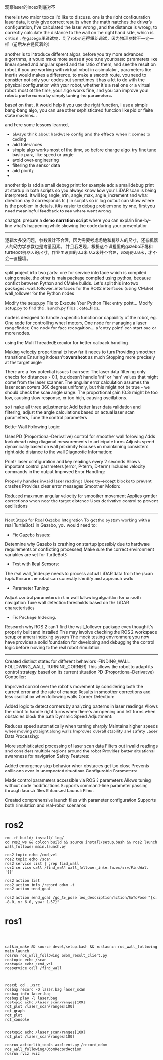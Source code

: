 观察laser的index到底对不



there is two major topics i'd like to discuss, one is the right configuration laser data, it only give correct results when the math matches the driver’s configuration, I've calculated the laser wrong , and the distance is wrong,
 to correctly calculate the distance to the wall on the right hand side, which is critical .
在gazego里调试完，到了robot还得重新调试，因为物理参数不一定一样（前后左右是反着的）

another is to introduce different algos, before you try more advanced algorithms, it would make more sense if you tune your basic parameters like linear speed and angular speed and the ratio of them, and see the result on robot, if you are working with virtual robot in a simulator , parameters like inertia would makes a difference.  to make a smooth route, you need to consider not only your codes but sometimes it has a lot to do with the physical configuration with your robot, whether it's a real one or a virtual robot. most of the time, your algo works fine, and you can improve your robots performance by simply tuning the parameters.


based on that , it would help if you use the right function, I use a simple bang-bang algo, you can use other sephisticated function like pid or finite state machine...  



and here some lessons learned, 
+ always think about hardware config and the effects when it comes to coding
+ add tolerances
+ simple algo works most of the time, so before change algo, try fine tune basic para, like speed or angle
+ avoid over-engineering
+ filtering the sensor data
+ add piority
+ 


another tip is add a small debug print: for example add a small debug print at startup in both scripts so you always know how your LiDAR scan is being interpreted. It will log angle_min, angle_max, angle_increment and what direction ray 0 corresponds to.) in scripts so in log output can show where is the problem in details, it#s easier to debug problem one by one, first you need meaningful feedback to see where went wrong




chatgpt: prepare a **demo narration script** where you can explain line-by-line what’s happening while showing the code during your presentation. 








---

逻辑大多没问题，参数设计不合理，因为需要考虑场地和机器人的尺寸，还有机器人的动力学参数也是考量因素。
并且我发现，根据这个课程里的gazebo环境和turtlebot机器人的尺寸，作业里设置的0.3米 0.2米并不合理，起码要0.8米，才不会一直撞墙。

 








---

split project into two parts: one for service interface which is compiled using cmake, the other is main package compiled using python, because conflict between Python and CMake builds. Let's split this into two packages:
wall_follower_interfaces for the ROS2 interfaces (using CMake)
wall_follower for the Python nodes

Modify the setup.py File to Execute Your Python File: entry point…
Modify setup.py to find the .launch.py files : data_files..

node is designed to handle a specific function or capability of the robot, eg. One node for controlling wheel motors, One node for managing a laser rangefinder, One node for face recognition… a 'entry point' can start one or more nodes.

using the MultiThreadedExecutor for better callback handling


Making velocity proportional to how far it needs to turn
Providing smoother transitions
Ensuring it doesn't **overshoot** as much
Stopping more precisely at the target angle


There are a few potential issues I can see:
The laser data filtering only checks for distances > 0.1, but doesn't handle 'inf' or 'nan' values that might come from the laser scanner.
The angular error calculation assumes the laser scan covers 360 degrees uniformly, but this might not be true - we should check the scan angle range.
The proportional gain (0.3) might be too low, causing slow response, or too high, causing oscillations.

so i make all three adjustments: Add better laser data validation and filtering, adjust the angle calculations based on actual laser scan parameters, Tune the control parameters


Better Wall Following Logic:

Uses PD (Proportional-Derivative) control for smoother wall following
Adds lookahead using diagonal measurements to anticipate turns
Adjusts speed dynamically based on wall proximity
Focuses on maintaining consistent right-side distance to the wall
Diagnostic Information:

Prints laser configuration and key readings every 2 seconds
Shows important control parameters (error, P-term, D-term)
Includes velocity commands in the output
Improved Error Handling:

Properly handles invalid laser readings
Uses try-except blocks to prevent crashes
Provides clear error messages
Smoother Motion:

Reduced maximum angular velocity for smoother movement
Applies gentler corrections when near the target distance
Uses derivative control to prevent oscillations








---













Next Steps for Real Gazebo Integration
To get the system working with a real TurtleBot3 in Gazebo, you would need to:

+ Fix Gazebo Issues:

Determine why Gazebo is crashing on startup (possibly due to hardware requirements or conflicting processes)
Make sure the correct environment variables are set for TurtleBot3

+ Test with Real Sensors:

The real wall_finder.py needs to process actual LiDAR data from the /scan topic
Ensure the robot can correctly identify and approach walls

+ Parameter Tuning:

Adjust control parameters in the wall following algorithm for smooth navigation
Tune wall detection thresholds based on the LiDAR characteristics

+ Fix Package Indexing:

Research why ROS 2 can't find the wall_follower package even though it's properly built and installed
This may involve checking the ROS 2 workspace setup or ament indexing system
The mock testing environment you now have provides a solid foundation for developing and debugging the control logic before moving to the real robot simulation.


---



Created distinct states for different behaviors (FINDING_WALL, FOLLOWING_WALL, TURNING_CORNER)
This allows the robot to adapt its control strategy based on its current situation
PD (Proportional-Derivative) Controller:

Improved control over the robot's movement by considering both the current error and the rate of change
Results in smoother corrections and less oscillation when following walls
Corner Detection:

Added logic to detect corners by analyzing patterns in laser readings
Allows the robot to handle right turns when there's an opening and left turns when obstacles block the path
Dynamic Speed Adjustment:

Reduces speed automatically when turning sharply
Maintains higher speeds when moving straight along walls
Improves overall stability and safety
Laser Data Processing:

More sophisticated processing of laser scan data
Filters out invalid readings and considers multiple regions around the robot
Provides better situational awareness for navigation
Safety Features:

Added emergency stop behavior when obstacles get too close
Prevents collisions even in unexpected situations
Configurable Parameters:

Made control parameters accessible via ROS 2 parameters
Allows tuning without code modifications
Supports command-line parameter passing through launch files
Enhanced Launch Files:

Created comprehensive launch files with parameter configuration
Supports both simulation and real-robot scenarios






# ros2
```
rm -rf build/ install/ log/
cd ros2_ws && colcon build && source install/setup.bash && ros2 launch wall_follower main.launch.py

ros2 topic echo /cmd_vel
ros2 topic echo /scan
ros2 service list | grep find_wall
ros2 service call /find_wall wall_follower_interfaces/srv/FindWall '{}'

ros2 action list
ros2 action info /record_odom -t
ros2 action send_goal

ros2 action send_goal /go_to_pose leo_description/action/GoToPose "{x: -8.0, y: 6.0, yaw: 1.57}"

```




# ros1
```



catkin_make && source devel/setup.bash && roslaunch ros_wall_following main.launch
rosrun ros_wall_following odom_result_client.py
rostopic echo /scan
rostopic echo /cmd_vel
rosservice call /find_wall



roscd; cd ../src
rosbag record -O laser.bag laser_scan
rosbag info laser.bag
rosbag play -l laser.bag
rostopic echo /laser_scan/ranges[100]
rqt_plot /laser_scan/ranges[100]
rqt_graph
rqt_plot
rqt_console


rostopic echo /laser_scan/ranges[100]
rqt_plot /laser_scan/ranges[100]

rosrun actionlib_tools axclient.py /record_odom ros_wall_following/OdomRecordAction
rosrun rviz rviz
```
